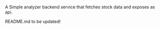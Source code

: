 A Simple analyzer backend service that fetches stock data and exposes as api.

README.md to be updated!
